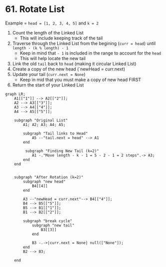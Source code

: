 # 61. Rotate List 
Example = `head = [1, 2, 3, 4, 5]` and `k = 2`

1. Count the length of the Linked List
   + This will include keeping track of the tail
2. Traverse through the Linked List from the begining (`curr = head`) until `length - (k % length) - 1`
   + Keep in mind that `- 1` is included in the range to account for the `head` 
   + This will help locate the new tail
3. Link the old `tail` back to `head` (making it circular Linked List)
4. Create a copy of the new head (`newHead = curr.next)
5. Update your tail (`curr.next = None`)
   + Keep in mid that you must make a copy of new head FIRST
6. Return the start of your Linked List 

```mermaid
graph LR;
    A1[["1"]] --> A2[["2"]];
    A2 --> A3[["3"]];
    A3 --> A4[["4"]];
    A4 --> A5[["5"]];

    subgraph "Original List"
	    A1; A2; A3; A4; A5;

		subgraph "Tail links to Head"
		    A5 --"tail.next = head" --> A1
		end

		 subgraph "Finding New Tail (k=2)" 
		    A1 -."Move length - k - 1 = 5 - 2 - 1 = 2 steps".-> A3;
	    end
    end
 
	
    subgraph "After Rotation (k=2)"
	    subgraph "new head"
			B4[[4]]
		end 
		
	    A3 --"newHead = curr.next"--> B4[["4"]];
	    B4 --> B5[["5"]];
	    B5 --> B1[["1"]];
	    B1 --> B2[["2"]];

		subgraph "break cycle"
			subgraph "new tail"
			    B3[[3]]
			end

		    B3 -.->|curr.next = None| null(["None"]);
		end
		B2 --> B3;

    end
```
